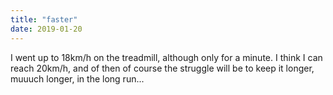 ```yaml
---
title: "faster"
date: 2019-01-20
---
```


I went up to 18km/h on the treadmill, although only for a minute.
I think I can reach 20km/h, and of then of course the struggle will be to keep it longer, muuuch longer, in the long run...
